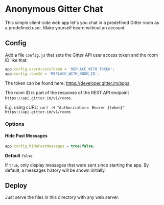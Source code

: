 # Anonymous Gitter Chat

This simple client-side web app let's you chat in a predefined Gitter room as a predefined user. Make yourself heard without an account.

## Config

Add a file `config.js` that sets the Gitter API user access token and the room ID like that:

```javascript
app.config.userAccessToken = 'REPLACE_WITH_TOKEN';
app.config.roomId = 'REPLACE_WITH_ROOM_ID';
```

The token can be found here: https://developer.gitter.im/apps.

The room ID is part of the response of the REST API endpoint `https://api.gitter.im/v1/rooms`.

E.g. using cURL: `curl -H "Authorization: Bearer {token}" https://api.gitter.im/v1/rooms`

### Options

#### Hide Past Messages

```javascript
app.config.hidePastMessages = true|false;
```

**Default** `false`

If `true`, only display messages that were sent since starting the app. By default, a messages history will be shown initially.

## Deploy

Just serve the files in this directory with any web server.
